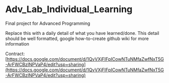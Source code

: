 # Adv_Lab_Individual_Learning
Final project for Advanced Programming

Replace this with a daily detail of what you have learned/done.
This detail should be well formatted, google how-to-create github wiki for more information

Contract: [https://docs.google.com/document/d/1QvVXjFIFpICowNTuNMfaZwfNxT5G-ArFWCBzINPVaP4/edit?usp=sharing](https://docs.google.com/document/d/1QvVXjFIFpICowNTuNMfaZwfNxT5G-ArFWCBzINPVaP4/edit?usp=sharing)

